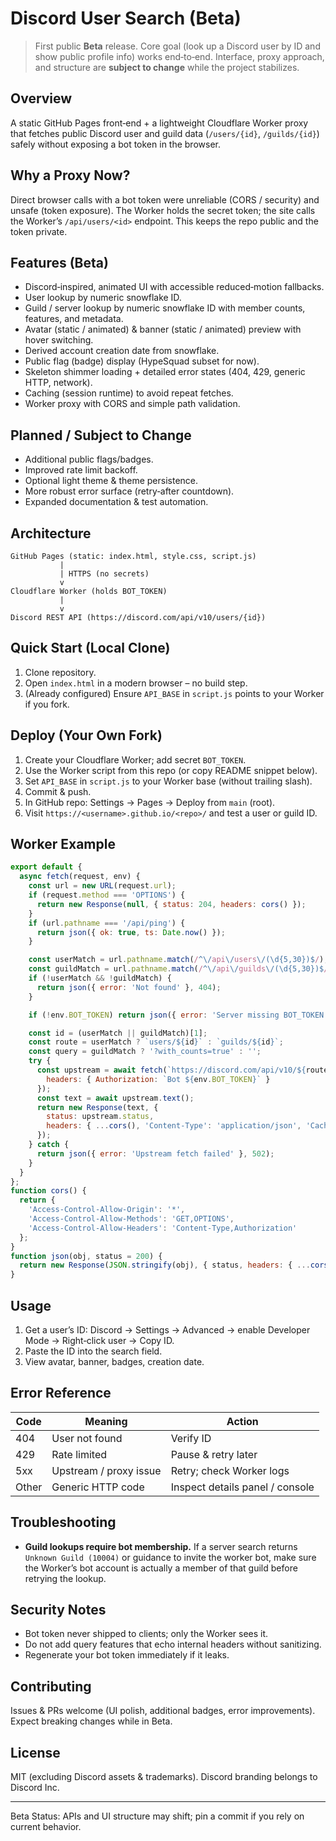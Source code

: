 # Discord User Search (Beta)

> First public **Beta** release. Core goal (look up a Discord user by ID and show public profile info) works end‑to‑end. Interface, proxy approach, and structure are **subject to change** while the project stabilizes.

## Overview
A static GitHub Pages front‑end + a lightweight Cloudflare Worker proxy that fetches public Discord user and guild data (`/users/{id}`, `/guilds/{id}`) safely without exposing a bot token in the browser.

## Why a Proxy Now?
Direct browser calls with a bot token were unreliable (CORS / security) and unsafe (token exposure). The Worker holds the secret token; the site calls the Worker’s `/api/users/<id>` endpoint. This keeps the repo public and the token private.

## Features (Beta)
- Discord‑inspired, animated UI with accessible reduced‑motion fallbacks.
- User lookup by numeric snowflake ID.
- Guild / server lookup by numeric snowflake ID with member counts, features, and metadata.
- Avatar (static / animated) & banner (static / animated) preview with hover switching.
- Derived account creation date from snowflake.
- Public flag (badge) display (HypeSquad subset for now).
- Skeleton shimmer loading + detailed error states (404, 429, generic HTTP, network).
- Caching (session runtime) to avoid repeat fetches.
- Worker proxy with CORS and simple path validation.

## Planned / Subject to Change
- Additional public flags/badges.
- Improved rate limit backoff.
- Optional light theme & theme persistence.
- More robust error surface (retry‑after countdown).
- Expanded documentation & test automation.

## Architecture
```
GitHub Pages (static: index.html, style.css, script.js)
           |
           | HTTPS (no secrets)
           v
Cloudflare Worker (holds BOT_TOKEN)
           |
           v
Discord REST API (https://discord.com/api/v10/users/{id})
```

## Quick Start (Local Clone)
1. Clone repository.
2. Open `index.html` in a modern browser – no build step.
3. (Already configured) Ensure `API_BASE` in `script.js` points to your Worker if you fork.

## Deploy (Your Own Fork)
1. Create your Cloudflare Worker; add secret `BOT_TOKEN`.
2. Use the Worker script from this repo (or copy README snippet below).
3. Set `API_BASE` in `script.js` to your Worker base (without trailing slash).
4. Commit & push.
5. In GitHub repo: Settings → Pages → Deploy from `main` (root).
6. Visit `https://<username>.github.io/<repo>/` and test a user or guild ID.

## Worker Example
```js
export default {
  async fetch(request, env) {
    const url = new URL(request.url);
    if (request.method === 'OPTIONS') {
      return new Response(null, { status: 204, headers: cors() });
    }
    if (url.pathname === '/api/ping') {
      return json({ ok: true, ts: Date.now() });
    }

    const userMatch = url.pathname.match(/^\/api\/users\/(\d{5,30})$/);
    const guildMatch = url.pathname.match(/^\/api\/guilds\/(\d{5,30})$/);
    if (!userMatch && !guildMatch) {
      return json({ error: 'Not found' }, 404);
    }

    if (!env.BOT_TOKEN) return json({ error: 'Server missing BOT_TOKEN' }, 500);

    const id = (userMatch || guildMatch)[1];
    const route = userMatch ? `users/${id}` : `guilds/${id}`;
    const query = guildMatch ? '?with_counts=true' : '';
    try {
      const upstream = await fetch(`https://discord.com/api/v10/${route}${query}`, {
        headers: { Authorization: `Bot ${env.BOT_TOKEN}` }
      });
      const text = await upstream.text();
      return new Response(text, {
        status: upstream.status,
        headers: { ...cors(), 'Content-Type': 'application/json', 'Cache-Control': 'public, max-age=60' }
      });
    } catch {
      return json({ error: 'Upstream fetch failed' }, 502);
    }
  }
};
function cors() {
  return {
    'Access-Control-Allow-Origin': '*',
    'Access-Control-Allow-Methods': 'GET,OPTIONS',
    'Access-Control-Allow-Headers': 'Content-Type,Authorization'
  };
}
function json(obj, status = 200) {
  return new Response(JSON.stringify(obj), { status, headers: { ...cors(), 'Content-Type': 'application/json' } });
}
```

## Usage
1. Get a user’s ID: Discord → Settings → Advanced → enable Developer Mode → Right‑click user → Copy ID.
2. Paste the ID into the search field.
3. View avatar, banner, badges, creation date.

## Error Reference
| Code | Meaning | Action |
|------|---------|--------|
| 404  | User not found | Verify ID |
| 429  | Rate limited | Pause & retry later |
| 5xx  | Upstream / proxy issue | Retry; check Worker logs |
| Other | Generic HTTP code | Inspect details panel / console |

## Troubleshooting
- **Guild lookups require bot membership.** If a server search returns `Unknown Guild (10004)` or guidance to invite the worker bot, make sure the Worker’s bot account is actually a member of that guild before retrying the lookup.

## Security Notes
- Bot token never shipped to clients; only the Worker sees it.
- Do not add query features that echo internal headers without sanitizing.
- Regenerate your bot token immediately if it leaks.

## Contributing
Issues & PRs welcome (UI polish, additional badges, error improvements). Expect breaking changes while in Beta.

## License
MIT (excluding Discord assets & trademarks). Discord branding belongs to Discord Inc.

---

Beta Status: APIs and UI structure may shift; pin a commit if you rely on current behavior.
